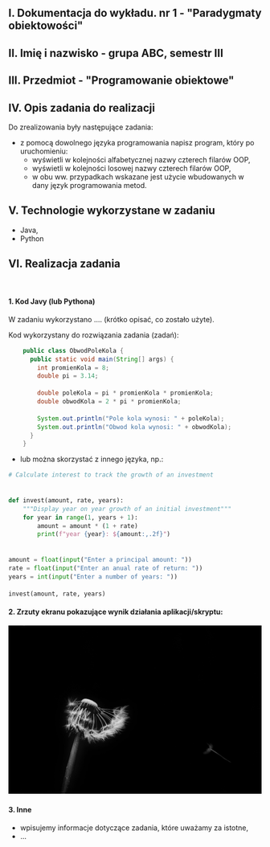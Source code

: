 ## I. Dokumentacja do wykładu. nr 1 - "Paradygmaty obiektowości"
## II. Imię i nazwisko - grupa ABC, semestr III
## III. Przedmiot - "Programowanie obiektowe"

## IV. Opis zadania do realizacji
Do zrealizowania były następujące zadania:  
  - z pomocą dowolnego języka programowania napisz program, który po uruchomieniu:  
    - wyświetli w kolejności alfabetycznej nazwy czterech filarów OOP,  
    - wyświetli w kolejności losowej nazwy czterech filarów OOP,  
    - w obu ww. przypadkach wskazane jest użycie wbudowanych w dany język programowania metod.  

## V. Technologie wykorzystane w zadaniu
  - Java,  
  - Python

## VI. Realizacja zadania
<br>

#### 1. Kod Javy (lub Pythona)
W zadaniu wykorzystano .... (krótko opisać, co zostało użyte).

Kod wykorzystany do rozwiązania zadania (zadań):  

```java
    public class ObwodPoleKola {
      public static void main(String[] args) {
        int promienKola = 8;
        double pi = 3.14;
    
        double poleKola = pi * promienKola * promienKola;
        double obwodKola = 2 * pi * promienKola;
    
        System.out.println("Pole kola wynosi: " + poleKola);
        System.out.println("Obwod kola wynosi: " + obwodKola);
      }
    }
```
- lub można skorzystać z innego języka, np.:  

```python
# Calculate interest to track the growth of an investment


def invest(amount, rate, years):
    """Display year on year growth of an initial investment"""
    for year in range(1, years + 1):
        amount = amount * (1 + rate)
        print(f"year {year}: ${amount:,.2f}")


amount = float(input("Enter a principal amount: "))
rate = float(input("Enter an anual rate of return: "))
years = int(input("Enter a number of years: "))

invest(amount, rate, years)
```

#### 2. Zrzuty ekranu pokazujące wynik działania aplikacji/skryptu:  
![dowolny tekst alterntywny](../images/dandelion.jpg)

#### 3. Inne
  - wpisujemy informacje dotyczące zadania, które uważamy za istotne,  
  - ...